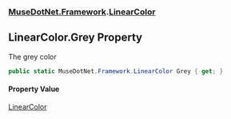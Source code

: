 ### [MuseDotNet.Framework](./MuseDotNet-Framework.md 'MuseDotNet.Framework').[LinearColor](./LinearColor.md 'MuseDotNet.Framework.LinearColor')
## LinearColor.Grey Property
The grey color  
```csharp
public static MuseDotNet.Framework.LinearColor Grey { get; }
```
#### Property Value
[LinearColor](./LinearColor.md 'MuseDotNet.Framework.LinearColor')  
